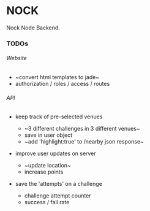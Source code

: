 # NOCK

Nock Node Backend.



### TODOs

###### Website

- ~convert html templates to jade~
- authorization / roles / access / routes

###### API

- keep track of pre-selected venues
  - ~3 different challenges in 3 different venues~
  - save in user object
  - ~add 'highlight:true' to /nearby json response~

- improve user updates on server
  - ~update location~
  - increase points

- save the 'attempts' on a challenge
  - challenge attempt counter
  - success / fail rate





